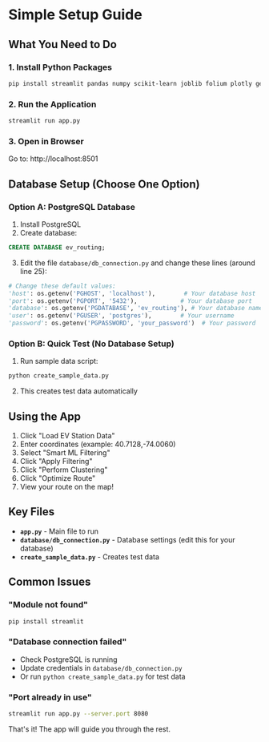 # Simple Setup Guide

## What You Need to Do

### 1. Install Python Packages
```bash
pip install streamlit pandas numpy scikit-learn joblib folium plotly geopy sqlalchemy psycopg2-binary streamlit-folium
```

### 2. Run the Application
```bash
streamlit run app.py
```

### 3. Open in Browser
Go to: http://localhost:8501

## Database Setup (Choose One Option)

### Option A: PostgreSQL Database
1. Install PostgreSQL
2. Create database:
```sql
CREATE DATABASE ev_routing;
```
3. Edit the file `database/db_connection.py` and change these lines (around line 25):
```python
# Change these default values:
'host': os.getenv('PGHOST', 'localhost'),        # Your database host
'port': os.getenv('PGPORT', '5432'),            # Your database port  
'database': os.getenv('PGDATABASE', 'ev_routing'), # Your database name
'user': os.getenv('PGUSER', 'postgres'),        # Your username
'password': os.getenv('PGPASSWORD', 'your_password')  # Your password
```

### Option B: Quick Test (No Database Setup)
1. Run sample data script:
```bash
python create_sample_data.py
```
2. This creates test data automatically

## Using the App

1. Click "Load EV Station Data"
2. Enter coordinates (example: 40.7128,-74.0060)
3. Select "Smart ML Filtering"
4. Click "Apply Filtering"
5. Click "Perform Clustering"
6. Click "Optimize Route"
7. View your route on the map!

## Key Files

- **`app.py`** - Main file to run
- **`database/db_connection.py`** - Database settings (edit this for your database)
- **`create_sample_data.py`** - Creates test data

## Common Issues

### "Module not found"
```bash
pip install streamlit
```

### "Database connection failed"
- Check PostgreSQL is running
- Update credentials in `database/db_connection.py`
- Or run `python create_sample_data.py` for test data

### "Port already in use"
```bash
streamlit run app.py --server.port 8080
```

That's it! The app will guide you through the rest.